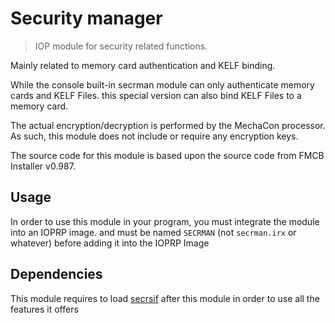 # Security manager

> IOP module for security related functions.

Mainly related to memory card authentication and KELF binding.

While the console built-in secrman module can only authenticate memory cards and KELF Files. this special version can also bind KELF Files to a memory card.

The actual encryption/decryption is performed by the MechaCon processor. As such, this module does not include or require any encryption keys.

The source code for this module is based upon the source code from FMCB Installer v0.987.

## Usage
In order to use this module in your program, you must integrate the module into an IOPRP image. and must be named `SECRMAN` (not `secrman.irx` or whatever) before adding it into the IOPRP Image

## Dependencies

This module requires to load [secrsif](../secrsif/) after this module in order to use all the features it offers
